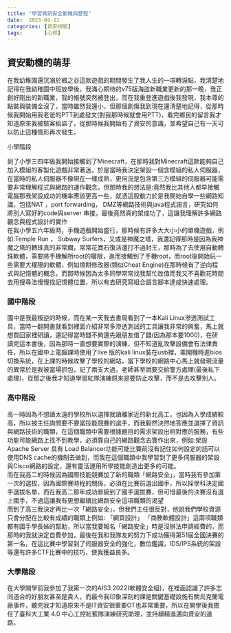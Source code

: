 ```yaml
---
title: "學習資訊安全動機與歷程"
date:  2023-04-21
categories: [資安相關]
tags:       [心得]
---
```

## 資安動機的萌芽

在我幼稚園還沉溺於楓之谷這款遊戲的期間發生了我人生的一項轉淚點，我清楚地記得在我幼稚園中班放學後，我滿心期待的v75版海盜新職業更新的那一晚，我正創好剛出的新職業，我的帳號突然被登出，而在我重登進遊戲後我發現，我本尊的點裝與裝備全沒了，當時雖然我還小，但那個創傷我到現在還清楚地記得，從那時候我開始用我老爸的PTT到處發文(對我那時候就會用PTT)，看完鄉民的留言我才知道原來我被駭客給盜了，從那時候我開始有了資安的意識，並希望自己有一天可以防止這種情形再次發生。

小學階段

到了小學三四年級我開始接觸到了Minecraft，在那時我對Minecraft這款能夠自己加入模組的客製化遊戲非常著迷，於是當時我決定架設一個含模組的私人伺服器，在當時的私人伺服器不像現在一樣成熟，更何況是包含第三方模組的伺服器可能需要非常理解程式與網路的運作觀念，但那時我的想法是:竟然我比其他人都早接觸電腦那我架設成功的機率應該更高一些，就憑這股動力於是我開始自學一些網路知識，包括NAT ，port forwarding， DMZ等網路技術與java程式語言，研究如何將別人寫好的code與server 串接，最後竟然真的架成功了，這讓我理解許多網路觀念與程式設計的實作  
在我小學五六年級時，手機遊戲開始盛行，那時候有許多大大小小的單機遊戲，例如:Temple Run ， Subway Surfers，又或是神魔之塔，我還記得那時是因為我神魔之塔的轉珠真的非常爛，常常花寶石復活還打不過封王，那時為了去使用自動轉珠軟體，需要將手機解所root的權限，進而接觸到了手機root，而root後開始玩一些需要大權限的軟體，例如燒餅修改器(類似Cheat Engine)在那時候有了逆向程式與記憶體的概念，而那時候因為太多同學常常找我幫忙改值而我又不喜歡花時間去用搜尋法慢慢找記憶體位置，所以有去研究寫組合語言腳本達成快速處理。

### 國中階段

國中是我最叛逆的時候，而在某一天我去書局看到了一本Kali Linux滲透測試工具，當時一翻開書就看到裡面介紹非常多滲透測試的工具讓我非常的興奮，馬上就想買回家裡研讀，還記得當時錢不夠還先跟朋友借了錢(因為那本要1000)，在研讀完這本書後，因為那時一直想要實際的演練，但不知道亂攻擊設備會有法律責任，所以在國中上電腦課時使用了live 版的kali linux裝在usb裡，乘開機時進bios切換系統，在上課的時候攻擊了學校的網站，當下學校的網路中心馬上就發現流量的異常於是我被當場抓包，記了兩支大過，老師甚至說要交給警方處理(最後私下處理)，從那之後我才知道學習紅隊演練原來是要防止攻擊，而不是去攻擊別人。

### 高中階段

高一時因為不想讀太遠的學校所以選擇就讀離家近的新北高工，也因為入學成績較高，所以被主任詢問要不要當技能競賽的選手，而我毅然決然地答應並選擇了資訊與網路技術的職類，在這個職類中需要根據題目的需求架設出相對應的服務，有些功能可能網路上找不到教學，必須靠自己的網路觀念去實作出來，例如:架設Apache Server 具有 Load Balancer功能可能比賽前沒有記住如何設定的話可以使用DNS cache的機制去做到，而我在這個職類中我學習到了更多伺服器的架設與Cisco網路的設定，還有靈活運用所學技能創造出更多的可能。  
而在我高二的時候因為國際技能競賽加了新的職類「網路安全」，當時我有參加第一次的選拔，因為國際賽時程的關係，必須在比賽前選出國手，所以採學科決定國手選拔名單，而在我高二那年成功晉級到了國手選拔賽，但可惜最後的決賽沒有選上國手，不過這讓我有更想繼續比網路安全這項職類的渴望  
而到了高三我決定再比一次「網路安全」，但我們主任很反對，他說我們學校資源只會分配在比較有成績的職類上例如: 「網頁設計」 「商務軟體設計」這兩項職類都有國手學長姊的幫助，所以當我要報名「網路安全」時是沒辦法申請經費的，而那時的我就決定自費參加，最後在我和我隊友的努力下成功獲得第51屆全國決賽的第一名，在這比賽中學習到了伺服器安全的強化，數位鑑識，IDS/IPS系統的架設等還有許多CTF比賽中的技巧，使我獲益良多。

### 大學階段

在大學開學前我參加了我第一次的AIS3 2022(軟體安全組)，在裡面認識了許多志同道合的好朋友甚至是貴人，而最令我印象深刻的課是關鍵基礎設施有關烏克蘭電廠事件，聽完我才知道原來不是IT資安很重要OT也非常重要，所以在開學後我擔任了臺科大工業 4.0 中心工控紅藍隊演練研究助理，並持續精進邁向資安的道路。

